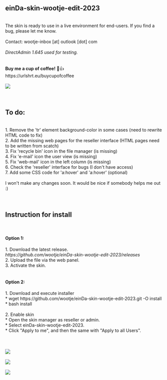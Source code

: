 <h2>einDa-skin-wootje-edit-2023</h2>
<br>
The skin is ready to use in a live environment for end-users. If you find a bug, please let me know.
<br>
<br>
Contact: wootje-inbox [at] outlook [dot] com
<br>
<br>
<i>DirectAdmin 1.645 used for testing.</i>
<br>
<br>
<br>
<b>Buy me a cup of coffee!</b> 🙂👍 <br>
https://urlshrt.eu/buycupofcoffee
<br>
<br>
<img src="https://urlshrt.eu/donateqr"></img>
<br>
<br>
<br>
<h2>To do:</h2>
<br>
1. Remove the 'tr' element background-color in some cases (need to rewrite HTML code to fix) <br>
2. Add the missing web pages for the reseller interface (HTML pages need to be written from scatch) <br>
3. Fix 'recycle bin' icon in the file manager (is missing) <br>
4. Fix 'e-mail' icon the user view (is missing) <br>
5. Fix 'web-mail' icon in the left column (is missing) <br>
6. Check the 'reseller' interface for bugs (I don't have access) <br>
7. Add some CSS code for 'a:hover' and 'a:hover' (optional) <br>
<br>
I won't make any changes soon. It would be nice if somebody helps me out :)
<br>
<br>
<br>
<h2>Instruction for install</h2>
<br>
<h4>Option 1:</h4>
1. Download the latest release. <br>
   <i>https://github.com/wootje/einDa-skin-wootje-edit-2023/releases</i> <br>
2. Upload the file via the web panel. <br>
3. Activate the skin. <br>
<br>
<h4>Option 2:</h4>
1. Download and execute installer <br>
   * wget https://github.com/wootje/einDa-skin-wootje-edit-2023.git -O install <br>
   * bash install <br>
<br>
2. Enable skin<br>
   * Open the skin manager as reseller or admin. <br>
   * Select einDa-skin-wootje-edit-2023. <br>
   * Click "Apply to me", and then the same with "Apply to all Users". <br>
<br>
<br>
<br>
<img src="https://github.com/wootje/einDa-skin-wootje-edit-2023/blob/master/utils/screens/screen1.png"></img>
<br>
<br>
<img src="https://github.com/wootje/einDa-skin-wootje-edit-2023/blob/master/utils/screens/screen2.png"></img>
<br>
<br>
<img style="display: block;-webkit-user-select:none;margin:auto;background-color:#fff0;transition: background-color 300ms;" src=https://img.shields.io/github/downloads/wootje/einDa-skin-wootje-edit-2023/total.svg>
<br>
